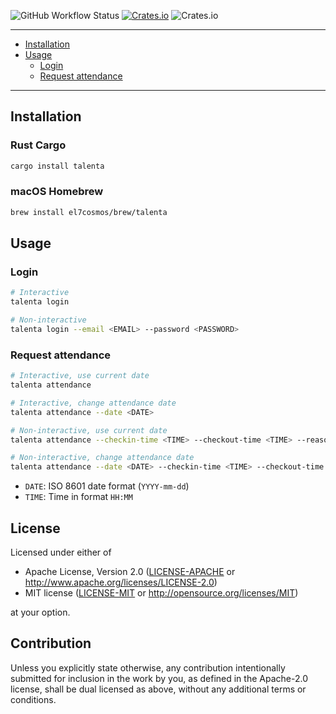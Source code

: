 ![GitHub Workflow Status](https://img.shields.io/github/workflow/status/el7cosmos/talenta/Rust?style=flat-square)
[![Crates.io](https://img.shields.io/crates/v/talenta?style=flat-square)](https://crates.io/crates/talenta)
![Crates.io](https://img.shields.io/crates/l/talenta?style=flat-square)

---
- [Installation](#installation)
- [Usage](#usage)
    - [Login](#login)
    - [Request attendance](#request-attendance)
---

## Installation

### Rust Cargo
```sh
cargo install talenta
```

### macOS Homebrew
```sh
brew install el7cosmos/brew/talenta
```

## Usage

### Login
```sh
# Interactive
talenta login

# Non-interactive
talenta login --email <EMAIL> --password <PASSWORD>
```

### Request attendance
```sh
# Interactive, use current date
talenta attendance

# Interactive, change attendance date
talenta attendance --date <DATE>

# Non-interactive, use current date
talenta attendance --checkin-time <TIME> --checkout-time <TIME> --reason <reason>

# Non-interactive, change attendance date
talenta attendance --date <DATE> --checkin-time <TIME> --checkout-time <TIME> --reason <reason>
```

- `DATE`: ISO 8601 date format (`YYYY-mm-dd`)
- `TIME`: Time in format `HH:MM`

## License

Licensed under either of

 * Apache License, Version 2.0
   ([LICENSE-APACHE](LICENSE-APACHE) or http://www.apache.org/licenses/LICENSE-2.0)
 * MIT license
   ([LICENSE-MIT](LICENSE-MIT) or http://opensource.org/licenses/MIT)

at your option.

## Contribution

Unless you explicitly state otherwise, any contribution intentionally submitted
for inclusion in the work by you, as defined in the Apache-2.0 license, shall be
dual licensed as above, without any additional terms or conditions.